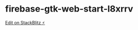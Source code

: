 # firebase-gtk-web-start-l8xrrv

[Edit on StackBlitz ⚡️](https://stackblitz.com/edit/firebase-gtk-web-start-l8xrrv)